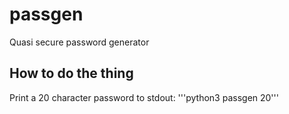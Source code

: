 # passgen
Quasi secure password generator

## How to do the thing
Print a 20 character password to stdout: 
'''python3 passgen 20'''
